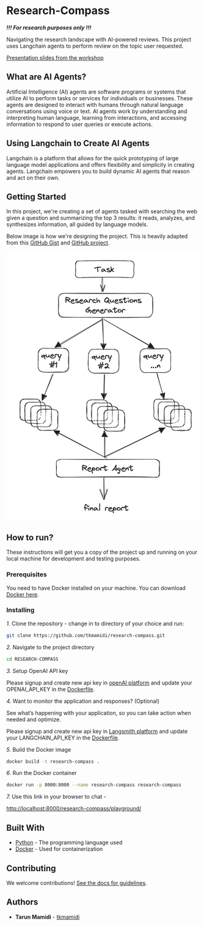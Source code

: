 # Research-Compass

***!!! For research purposes only !!!***

Navigating the research landscape with AI-powered reviews. This project uses Langchain agents to
perform review on the topic user requested.

[Presentation slides from the workshop](https://docs.google.com/presentation/d/1tS7RyNbBcT0EgIXg-gImkoODTbiz43-EJrm53QG8hS4/edit?usp=sharing)

## What are AI Agents?

Artificial Intelligence (AI) agents are software programs or systems that utilize AI to perform tasks or services for
individuals or businesses. These agents are designed to interact with humans through natural language conversations
using voice or text. AI agents work by understanding and interpreting human language, learning from interactions, and
accessing information to respond to user queries or execute actions.

## Using Langchain to Create AI Agents

Langchain is a platform that allows for the quick prototyping of large language model applications and offers
flexibility and simplicity in creating agents. Langchain empowers you to build dynamic AI agents that reason and act on
their own.

## Getting Started

In this project, we're creating a set of agents tasked with searching the web given a question and summarizing the top 3
results: it reads, analyzes, and synthesizes information, all guided by language models.

Below image is how we're designing the project. This is heavily adapted from this [GitHub
Gist](https://gist.github.com/hwchase17/69a8cdef9b01760c244324339ab64f0c) and [GitHub project](https://github.com/assafelovic/gpt-researcher).

![overview](overview.png)

## How to run?

These instructions will get you a copy of the project up and running on your local machine for development and testing purposes.

### Prerequisites

You need to have Docker installed on your machine. You can download [Docker here](https://www.docker.com/products/docker-desktop).

### Installing

*1.* Clone the repository - change in to directory of your choice and run:

```sh
git clone https://github.com/tkmamidi/research-compass.git
```

*2.* Navigate to the project directory

```sh
cd RESEARCH-COMPASS
```

*3.* Setup OpenAI API key

Please signup and create new api key in [openAI platform](https://platform.openai.com/api-keys) and update your OPENAI_API_KEY in the [Dockerfile](./Dockerfile).

*4.* Want to monitor the application and responses? (Optional)

See what’s happening with your application, so you can take action when needed and optimize.

Please signup and create new api key in [Langsmith platform](https://www.langchain.com/langsmith) and update your LANGCHAIN_API_KEY in the [Dockerfile](./Dockerfile).

*5.* Build the Docker image

```sh
docker build -t research-compass .
```

*6.* Run the Docker container

```sh
docker run -p 8000:8000 --name research-compass research-compass
```

*7.* Use this link in your browser to chat -

[http://localhost:8000/research-compass/playground/](http://localhost:8000/research-compass/playground/)

## Built With

* [Python](https://www.python.org/) - The programming language used
* [Docker](https://www.docker.com/) - Used for containerization

## Contributing

We welcome contributions! [See the docs for guidelines](./CONTRIBUTING.md).

## Authors

* **Tarun Mamidi** - [tkmamidi](https://github.com/tkmamidi)
